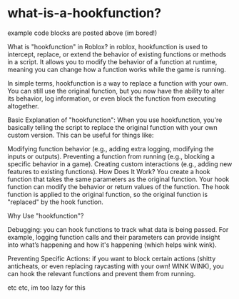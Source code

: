 # what-is-a-hookfunction?
example code blocks are posted above (im bored!)

What is "hookfunction" in Roblox?
in roblox, hookfunction is used to intercept, replace, or extend the behavior of existing functions or methods in a script. It allows you to modify the behavior of a function at runtime, meaning you can change how a function works while the game is running.

In simple terms, hookfunction is a way to replace a function with your own. You can still use the original function, but you now have the ability to alter its behavior, log information, or even block the function from executing altogether.

Basic Explanation of "hookfunction":
When you use hookfunction, you're basically telling the script to replace the original function with your own custom version. This can be useful for things like:

Modifying function behavior (e.g., adding extra logging, modifying the inputs or outputs).
Preventing a function from running (e.g., blocking a specific behavior in a game).
Creating custom interactions (e.g., adding new features to existing functions).
How Does It Work?
You create a hook function that takes the same parameters as the original function.
Your hook function can modify the behavior or return values of the function.
The hook function is applied to the original function, so the original function is "replaced" by the hook function.




Why Use "hookfunction"?

Debugging: you can hook functions to track what data is being passed. For example, logging function calls and their parameters can provide insight into what’s happening and how it's happening (which helps wink wink).

Preventing Specific Actions: if you want to block certain actions (shitty anticheats, or even replacing raycasting with your own! WINK WINK), you can hook the relevant functions and prevent them from running.

etc etc, im too lazy for this

